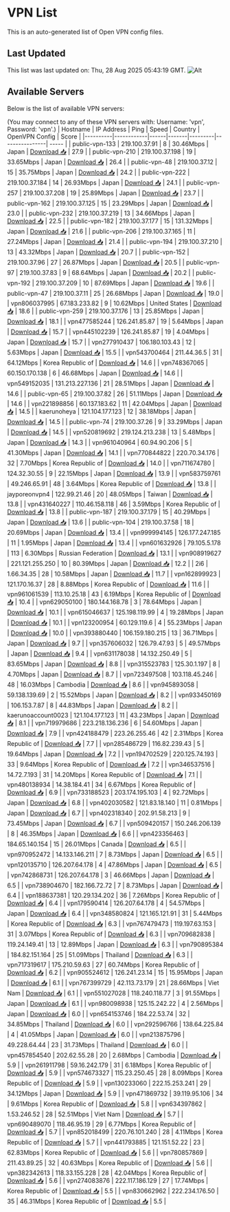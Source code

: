 # VPN List

This is an auto-generated list of Open VPN config files.

## Last Updated

This list was last updated on: Thu, 28 Aug 2025 05:43:19 GMT.
![Alt](https://repobeats.axiom.co/api/embed/186b98318ef1479477931607c1ad7d823f12451f.svg "Repobeats analytics image")

## Available Servers

Below is the list of available VPN servers:

(You may connect to any of these VPN servers with: Username: 'vpn', Password: 'vpn'.)
| Hostname | IP Address | Ping | Speed | Country | OpenVPN Config | Score |
|----------|------------|------|-------|---------|----------------| ----- |
| public-vpn-133 | 219.100.37.91 | 8 | 30.46Mbps | Japan | [Download 📥](./configs/server_0_JP.ovpn) | 27.9 |
| public-vpn-210 | 219.100.37.198 | 19 | 33.65Mbps | Japan | [Download 📥](./configs/server_1_JP.ovpn) | 26.4 |
| public-vpn-48 | 219.100.37.12 | 15 | 35.75Mbps | Japan | [Download 📥](./configs/server_2_JP.ovpn) | 24.2 |
| public-vpn-222 | 219.100.37.184 | 14 | 26.93Mbps | Japan | [Download 📥](./configs/server_3_JP.ovpn) | 24.1 |
| public-vpn-257 | 219.100.37.208 | 19 | 25.89Mbps | Japan | [Download 📥](./configs/server_4_JP.ovpn) | 23.7 |
| public-vpn-162 | 219.100.37.125 | 15 | 23.29Mbps | Japan | [Download 📥](./configs/server_5_JP.ovpn) | 23.0 |
| public-vpn-232 | 219.100.37.219 | 13 | 34.66Mbps | Japan | [Download 📥](./configs/server_6_JP.ovpn) | 22.5 |
| public-vpn-182 | 219.100.37.177 | 15 | 131.32Mbps | Japan | [Download 📥](./configs/server_7_JP.ovpn) | 21.6 |
| public-vpn-206 | 219.100.37.165 | 11 | 27.24Mbps | Japan | [Download 📥](./configs/server_8_JP.ovpn) | 21.4 |
| public-vpn-194 | 219.100.37.210 | 13 | 43.32Mbps | Japan | [Download 📥](./configs/server_9_JP.ovpn) | 20.7 |
| public-vpn-152 | 219.100.37.96 | 27 | 26.87Mbps | Japan | [Download 📥](./configs/server_10_JP.ovpn) | 20.5 |
| public-vpn-97 | 219.100.37.83 | 9 | 68.64Mbps | Japan | [Download 📥](./configs/server_11_JP.ovpn) | 20.2 |
| public-vpn-192 | 219.100.37.209 | 10 | 87.69Mbps | Japan | [Download 📥](./configs/server_12_JP.ovpn) | 19.6 |
| public-vpn-47 | 219.100.37.11 | 25 | 26.68Mbps | Japan | [Download 📥](./configs/server_13_JP.ovpn) | 19.0 |
| vpn806037995 | 67.183.233.82 | 9 | 10.62Mbps | United States | [Download 📥](./configs/server_14_US.ovpn) | 18.6 |
| public-vpn-259 | 219.100.37.176 | 13 | 25.85Mbps | Japan | [Download 📥](./configs/server_15_JP.ovpn) | 18.1 |
| vpn477585244 | 126.241.85.87 | 19 | 5.64Mbps | Japan | [Download 📥](./configs/server_16_JP.ovpn) | 15.7 |
| vpn445102239 | 126.241.85.87 | 19 | 4.04Mbps | Japan | [Download 📥](./configs/server_17_JP.ovpn) | 15.7 |
| vpn277910437 | 106.180.103.43 | 12 | 5.63Mbps | Japan | [Download 📥](./configs/server_18_JP.ovpn) | 15.5 |
| vpn543700464 | 211.44.36.5 | 31 | 64.12Mbps | Korea Republic of | [Download 📥](./configs/server_19_KR.ovpn) | 14.6 |
| vpn748367065 | 60.150.170.138 | 6 | 46.68Mbps | Japan | [Download 📥](./configs/server_20_JP.ovpn) | 14.6 |
| vpn549152035 | 131.213.227.136 | 21 | 28.51Mbps | Japan | [Download 📥](./configs/server_21_JP.ovpn) | 14.6 |
| public-vpn-65 | 219.100.37.82 | 26 | 51.11Mbps | Japan | [Download 📥](./configs/server_22_JP.ovpn) | 14.6 |
| vpn221898856 | 60.137.183.62 | 11 | 42.04Mbps | Japan | [Download 📥](./configs/server_23_JP.ovpn) | 14.5 |
| kaerunoheya | 121.104.177.123 | 12 | 38.18Mbps | Japan | [Download 📥](./configs/server_24_JP.ovpn) | 14.5 |
| public-vpn-74 | 219.100.37.26 | 9 | 33.29Mbps | Japan | [Download 📥](./configs/server_25_JP.ovpn) | 14.5 |
| vpn520819692 | 219.124.213.238 | 13 | 5.48Mbps | Japan | [Download 📥](./configs/server_26_JP.ovpn) | 14.3 |
| vpn961040964 | 60.94.90.206 | 5 | 41.30Mbps | Japan | [Download 📥](./configs/server_27_JP.ovpn) | 14.1 |
| vpn770844822 | 220.70.34.176 | 32 | 7.70Mbps | Korea Republic of | [Download 📥](./configs/server_28_KR.ovpn) | 14.0 |
| vpn711674780 | 124.32.30.55 | 9 | 22.15Mbps | Japan | [Download 📥](./configs/server_29_JP.ovpn) | 13.9 |
| vpn583759761 | 49.246.65.91 | 48 | 3.64Mbps | Korea Republic of | [Download 📥](./configs/server_30_KR.ovpn) | 13.8 |
| jayporeonvpn4 | 122.99.21.46 | 20 | 48.05Mbps | Taiwan | [Download 📥](./configs/server_31_TW.ovpn) | 13.8 |
| vpn431640227 | 110.46.158.118 | 46 | 3.59Mbps | Korea Republic of | [Download 📥](./configs/server_32_KR.ovpn) | 13.8 |
| public-vpn-187 | 219.100.37.179 | 15 | 40.29Mbps | Japan | [Download 📥](./configs/server_33_JP.ovpn) | 13.6 |
| public-vpn-104 | 219.100.37.58 | 18 | 20.69Mbps | Japan | [Download 📥](./configs/server_34_JP.ovpn) | 13.4 |
| vpn999994145 | 126.177.247.185 | 11 | 1.95Mbps | Japan | [Download 📥](./configs/server_35_JP.ovpn) | 13.4 |
| vpn601632926 | 79.105.5.178 | 113 | 6.30Mbps | Russian Federation | [Download 📥](./configs/server_36_RU.ovpn) | 13.1 |
| vpn908919627 | 221.121.255.250 | 10 | 80.39Mbps | Japan | [Download 📥](./configs/server_37_JP.ovpn) | 12.2 |
| 2i6 | 1.66.34.35 | 28 | 10.58Mbps | Japan | [Download 📥](./configs/server_38_JP.ovpn) | 11.7 |
| vpn162899923 | 121.170.16.37 | 28 | 8.88Mbps | Korea Republic of | [Download 📥](./configs/server_39_KR.ovpn) | 11.6 |
| vpn961061539 | 113.10.25.18 | 43 | 6.19Mbps | Korea Republic of | [Download 📥](./configs/server_40_KR.ovpn) | 10.4 |
| vpn629050100 | 180.144.168.78 | 3 | 78.64Mbps | Japan | [Download 📥](./configs/server_41_JP.ovpn) | 10.1 |
| vpn615046637 | 125.198.119.99 | 4 | 19.28Mbps | Japan | [Download 📥](./configs/server_42_JP.ovpn) | 10.1 |
| vpn123200954 | 60.129.119.6 | 4 | 55.23Mbps | Japan | [Download 📥](./configs/server_43_JP.ovpn) | 10.0 |
| vpn393880440 | 106.159.180.215 | 13 | 36.71Mbps | Japan | [Download 📥](./configs/server_44_JP.ovpn) | 9.7 |
| vpn357606032 | 126.79.47.93 | 5 | 49.57Mbps | Japan | [Download 📥](./configs/server_45_JP.ovpn) | 9.4 |
| vpn631178038 | 14.132.250.49 | 5 | 83.65Mbps | Japan | [Download 📥](./configs/server_46_JP.ovpn) | 8.8 |
| vpn315523783 | 125.30.1.197 | 8 | 4.70Mbps | Japan | [Download 📥](./configs/server_47_JP.ovpn) | 8.7 |
| vpn723497508 | 103.118.45.246 | 48 | 16.03Mbps | Cambodia | [Download 📥](./configs/server_48_KH.ovpn) | 8.6 |
| vpn945893058 | 59.138.139.69 | 2 | 15.52Mbps | Japan | [Download 📥](./configs/server_49_JP.ovpn) | 8.2 |
| vpn933450169 | 106.153.7.87 | 8 | 44.83Mbps | Japan | [Download 📥](./configs/server_50_JP.ovpn) | 8.2 |
| kaerunoaccount0023 | 121.104.177.123 | 11 | 43.23Mbps | Japan | [Download 📥](./configs/server_51_JP.ovpn) | 8.1 |
| vpn719979686 | 223.218.136.236 | 6 | 54.60Mbps | Japan | [Download 📥](./configs/server_52_JP.ovpn) | 7.9 |
| vpn424188479 | 223.26.255.46 | 42 | 2.31Mbps | Korea Republic of | [Download 📥](./configs/server_53_KR.ovpn) | 7.7 |
| vpn285486729 | 116.82.239.43 | 5 | 19.64Mbps | Japan | [Download 📥](./configs/server_54_JP.ovpn) | 7.2 |
| vpn194702529 | 220.125.74.193 | 33 | 9.64Mbps | Korea Republic of | [Download 📥](./configs/server_55_KR.ovpn) | 7.2 |
| vpn346537516 | 14.72.7.193 | 31 | 14.20Mbps | Korea Republic of | [Download 📥](./configs/server_56_KR.ovpn) | 7.1 |
| vpn480138934 | 14.38.184.41 | 34 | 6.67Mbps | Korea Republic of | [Download 📥](./configs/server_57_KR.ovpn) | 6.9 |
| vpn733188523 | 203.174.195.103 | 4 | 92.72Mbps | Japan | [Download 📥](./configs/server_58_JP.ovpn) | 6.8 |
| vpn402030582 | 121.83.18.140 | 11 | 0.81Mbps | Japan | [Download 📥](./configs/server_59_JP.ovpn) | 6.7 |
| vpn402318340 | 202.91.58.213 | 9 | 73.45Mbps | Japan | [Download 📥](./configs/server_60_JP.ovpn) | 6.7 |
| vpn509420157 | 150.246.206.139 | 8 | 46.35Mbps | Japan | [Download 📥](./configs/server_61_JP.ovpn) | 6.6 |
| vpn423356463 | 184.65.140.154 | 15 | 26.01Mbps | Canada | [Download 📥](./configs/server_62_CA.ovpn) | 6.5 |
| vpn970952472 | 14.133.146.211 | 7 | 8.73Mbps | Japan | [Download 📥](./configs/server_63_JP.ovpn) | 6.5 |
| vpn120135710 | 126.207.64.178 | 4 | 47.86Mbps | Japan | [Download 📥](./configs/server_64_JP.ovpn) | 6.5 |
| vpn742868731 | 126.207.64.178 | 3 | 46.66Mbps | Japan | [Download 📥](./configs/server_65_JP.ovpn) | 6.5 |
| vpn738904670 | 182.166.72.72 | 7 | 8.73Mbps | Japan | [Download 📥](./configs/server_66_JP.ovpn) | 6.4 |
| vpn188637381 | 120.29.134.202 | 36 | 7.26Mbps | Korea Republic of | [Download 📥](./configs/server_67_KR.ovpn) | 6.4 |
| vpn179590414 | 126.207.64.178 | 4 | 54.57Mbps | Japan | [Download 📥](./configs/server_68_JP.ovpn) | 6.4 |
| vpn348580824 | 121.165.121.91 | 31 | 5.44Mbps | Korea Republic of | [Download 📥](./configs/server_69_KR.ovpn) | 6.3 |
| vpn767479473 | 119.197.63.153 | 31 | 3.07Mbps | Korea Republic of | [Download 📥](./configs/server_70_KR.ovpn) | 6.3 |
| vpn709682838 | 119.24.149.41 | 13 | 12.89Mbps | Japan | [Download 📥](./configs/server_71_JP.ovpn) | 6.3 |
| vpn790895384 | 184.82.151.164 | 25 | 51.09Mbps | Thailand | [Download 📥](./configs/server_72_TH.ovpn) | 6.3 |
| vpn717319617 | 175.210.59.63 | 27 | 60.74Mbps | Korea Republic of | [Download 📥](./configs/server_73_KR.ovpn) | 6.2 |
| vpn905524612 | 126.241.23.14 | 15 | 15.95Mbps | Japan | [Download 📥](./configs/server_74_JP.ovpn) | 6.1 |
| vpn767399729 | 42.113.73.179 | 21 | 28.66Mbps | Viet Nam | [Download 📥](./configs/server_75_VN.ovpn) | 6.1 |
| vpn551027028 | 118.240.118.77 | 3 | 91.55Mbps | Japan | [Download 📥](./configs/server_76_JP.ovpn) | 6.1 |
| vpn980098938 | 125.15.242.22 | 4 | 2.56Mbps | Japan | [Download 📥](./configs/server_77_JP.ovpn) | 6.0 |
| vpn654153746 | 184.22.53.74 | 32 | 34.85Mbps | Thailand | [Download 📥](./configs/server_78_TH.ovpn) | 6.0 |
| vpn292596766 | 138.64.225.84 | 4 | 41.05Mbps | Japan | [Download 📥](./configs/server_79_JP.ovpn) | 6.0 |
| vpn213875796 | 49.228.64.44 | 23 | 31.73Mbps | Thailand | [Download 📥](./configs/server_80_TH.ovpn) | 6.0 |
| vpn457854540 | 202.62.55.28 | 20 | 2.68Mbps | Cambodia | [Download 📥](./configs/server_81_KH.ovpn) | 5.9 |
| vpn261911798 | 59.16.242.179 | 31 | 6.18Mbps | Korea Republic of | [Download 📥](./configs/server_82_KR.ovpn) | 5.9 |
| vpn574673327 | 115.23.250.45 | 28 | 8.09Mbps | Korea Republic of | [Download 📥](./configs/server_83_KR.ovpn) | 5.9 |
| vpn130233060 | 222.15.253.241 | 29 | 34.12Mbps | Japan | [Download 📥](./configs/server_84_JP.ovpn) | 5.9 |
| vpn471869732 | 39.119.95.106 | 34 | 9.61Mbps | Korea Republic of | [Download 📥](./configs/server_85_KR.ovpn) | 5.8 |
| vpn634397862 | 1.53.246.52 | 28 | 52.51Mbps | Viet Nam | [Download 📥](./configs/server_86_VN.ovpn) | 5.7 |
| vpn690489070 | 118.46.95.19 | 29 | 6.77Mbps | Korea Republic of | [Download 📥](./configs/server_87_KR.ovpn) | 5.7 |
| vpn852018499 | 220.76.101.240 | 28 | 4.11Mbps | Korea Republic of | [Download 📥](./configs/server_88_KR.ovpn) | 5.7 |
| vpn441793885 | 121.151.52.22 | 23 | 62.83Mbps | Korea Republic of | [Download 📥](./configs/server_89_KR.ovpn) | 5.6 |
| vpn780857869 | 211.43.89.25 | 32 | 40.63Mbps | Korea Republic of | [Download 📥](./configs/server_90_KR.ovpn) | 5.6 |
| vpn382342613 | 118.33.155.228 | 28 | 42.04Mbps | Korea Republic of | [Download 📥](./configs/server_91_KR.ovpn) | 5.6 |
| vpn274083876 | 222.117.186.129 | 27 | 17.74Mbps | Korea Republic of | [Download 📥](./configs/server_92_KR.ovpn) | 5.5 |
| vpn830662962 | 222.234.176.50 | 35 | 46.31Mbps | Korea Republic of | [Download 📥](./configs/server_93_KR.ovpn) | 5.5 |
